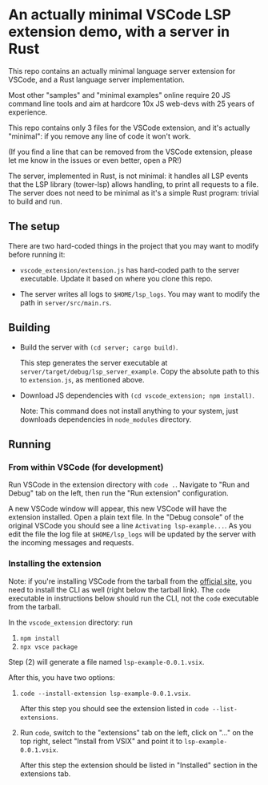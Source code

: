# An actually minimal VSCode LSP extension demo, with a server in Rust

This repo contains an actually minimal language server extension for VSCode,
and a Rust language server implementation.

Most other "samples" and "minimal examples" online require 20 JS command line
tools and aim at hardcore 10x JS web-devs with 25 years of experience.

This repo contains only 3 files for the VSCode extension, and it's actually
"minimal": if you remove any line of code it won't work.

(If you find a line that can be removed from the VSCode extension, please let
me know in the issues or even better, open a PR!)

The server, implemented in Rust, is not minimal: it handles all LSP events that
the LSP library (tower-lsp) allows handling, to print all requests to a file.
The server does not need to be minimal as it's a simple Rust program: trivial
to build and run.

## The setup

There are two hard-coded things in the project that you may want to modify
before running it:

- `vscode_extension/extension.js` has hard-coded path to the server executable.
  Update it based on where you clone this repo.

- The server writes all logs to `$HOME/lsp_logs`. You may want to modify the
  path in `server/src/main.rs`.

## Building

- Build the server with `(cd server; cargo build)`.

  This step generates the server executable at
  `server/target/debug/lsp_server_example`. Copy the absolute path to this to
  `extension.js`, as mentioned above.

- Download JS dependencies with `(cd vscode_extension; npm install)`.

  Note: This command does not install anything to your system, just downloads
  dependencies in `node_modules` directory.

## Running

### From within VSCode (for development)

Run VSCode in the extension directory with `code .`. Navigate to "Run and
Debug" tab on the left, then run the "Run extension" configuration.

A new VSCode window will appear, this new VSCode will have the extension
installed. Open a plain text file. In the "Debug console" of the original
VSCode you should see a line `Activating lsp-example...`. As you edit the file
the log file at `$HOME/lsp_logs` will be updated by the server with the
incoming messages and requests.

### Installing the extension

Note: if you're installing VSCode from the tarball from the [official site][1],
you need to install the CLI as well (right below the tarball link). The `code`
executable in instructions below should run the CLI, not the `code` executable
from the tarball.

In the `vscode_extension` directory: run

1. `npm install`
2. `npx vsce package`

Step (2) will generate a file named `lsp-example-0.0.1.vsix`.

After this, you have two options:

1. `code --install-extension lsp-example-0.0.1.vsix`.

   After this step you should see the extension listed in `code
   --list-extensions`.

2. Run `code`, switch to the "extensions" tab on the left, click on "..." on
   the top right, select "Install from VSIX" and point it to
   `lsp-example-0.0.1.vsix`.

   After this step the extension should be listed in "Installed" section in
   the extensions tab.

[1]: https://code.visualstudio.com/download
